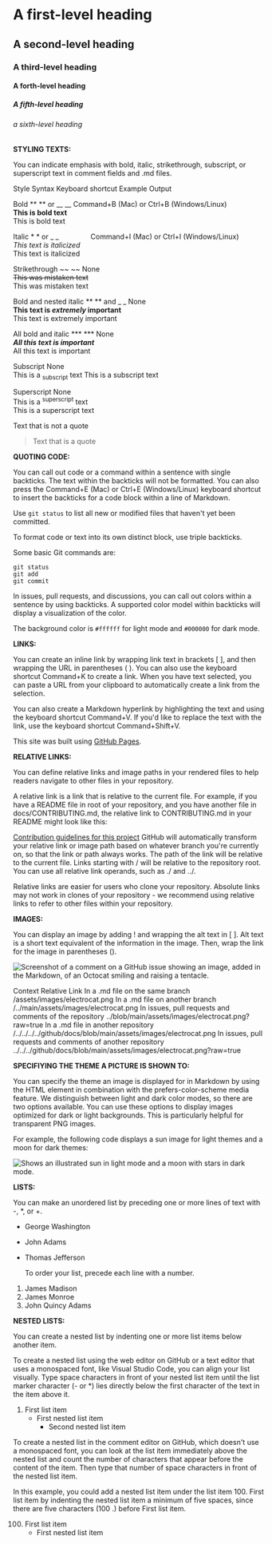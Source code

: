 # A first-level heading
## A second-level heading
### A third-level heading
#### A forth-level heading
##### A fifth-level heading
###### a sixth-level heading


**STYLING TEXTS:**

You can indicate emphasis with bold, italic, strikethrough, subscript, or superscript text in comment fields and .md files.

Style	Syntax	Keyboard shortcut	Example	Output

Bold	** ** or __ __	Command+B (Mac) or Ctrl+B (Windows/Linux)	
**This is bold text**	
This is bold text

Italic	* * or _ _     	Command+I (Mac) or Ctrl+I (Windows/Linux)	
_This text is italicized_	
This text is italicized

Strikethrough	~~ ~~	None	
~~This was mistaken text~~	
This was mistaken text

Bold and nested italic	** ** and _ _	None	
**This text is _extremely_ important**	
This text is extremely important

All bold and italic	*** ***	None	
***All this text is important***	
All this text is important

Subscript	<sub> </sub>	None	
This is a <sub>subscript</sub> text	
This is a subscript text

Superscript	<sup> </sup>	None	
This is a <sup>superscript</sup> text	
This is a superscript text


Text that is not a quote

> Text that is a quote


**QUOTING CODE:**

You can call out code or a command within a sentence with single backticks. 
The text within the backticks will not be formatted. 
You can also press the Command+E (Mac) or Ctrl+E (Windows/Linux) keyboard shortcut to insert the backticks for a code block within a line of Markdown.


Use `git status` to list all new or modified files that haven't yet been committed.


To format code or text into its own distinct block, use triple backticks.

Some basic Git commands are:
```
git status
git add
git commit
```


In issues, pull requests, and discussions, you can call out colors within a sentence by using backticks. 
A supported color model within backticks will display a visualization of the color.

The background color is `#ffffff` for light mode and `#000000` for dark mode.


**LINKS:**

You can create an inline link by wrapping link text in brackets [ ], and then wrapping the URL in parentheses ( ). 
You can also use the keyboard shortcut Command+K to create a link. 
When you have text selected, you can paste a URL from your clipboard to automatically create a link from the selection.

You can also create a Markdown hyperlink by highlighting the text and using the keyboard shortcut Command+V. 
If you'd like to replace the text with the link, use the keyboard shortcut Command+Shift+V.

This site was built using [GitHub Pages](https://pages.github.com/).


**RELATIVE LINKS:**

You can define relative links and image paths in your rendered files to help readers navigate to other files in your repository.

A relative link is a link that is relative to the current file. 
For example, if you have a README file in root of your repository, and you have another file in docs/CONTRIBUTING.md, the relative link to CONTRIBUTING.md in your README might look like this:

[Contribution guidelines for this project](docs/CONTRIBUTING.md)
GitHub will automatically transform your relative link or image path based on whatever branch you're currently on, so that the link or path always works. The path of the link will be relative to the current file. Links starting with / will be relative to the repository root. 
You can use all relative link operands, such as ./ and ../.

Relative links are easier for users who clone your repository. 
Absolute links may not work in clones of your repository - we recommend using relative links to refer to other files within your repository.



**IMAGES:**

You can display an image by adding ! and wrapping the alt text in [ ]. 
Alt text is a short text equivalent of the information in the image. 
Then, wrap the link for the image in parentheses ().

![Screenshot of a comment on a GitHub issue showing an image, added in the Markdown, of an Octocat smiling and raising a tentacle.](https://myoctocat.com/assets/images/base-octocat.svg)


Context	Relative Link
In a .md file on the same branch	/assets/images/electrocat.png
In a .md file on another branch	/../main/assets/images/electrocat.png
In issues, pull requests and comments of the repository	../blob/main/assets/images/electrocat.png?raw=true
In a .md file in another repository	/../../../../github/docs/blob/main/assets/images/electrocat.png
In issues, pull requests and comments of another repository	../../../github/docs/blob/main/assets/images/electrocat.png?raw=true


**SPECIFIYING THE THEME A PICTURE IS SHOWN TO:**

You can specify the theme an image is displayed for in Markdown by using the HTML <picture> element in combination with the prefers-color-scheme media feature. 
We distinguish between light and dark color modes, so there are two options available. 
You can use these options to display images optimized for dark or light backgrounds. This is particularly helpful for transparent PNG images.

For example, the following code displays a sun image for light themes and a moon for dark themes:

<picture>
  <source media="(prefers-color-scheme: dark)" srcset="https://user-images.githubusercontent.com/25423296/163456776-7f95b81a-f1ed-45f7-b7ab-8fa810d529fa.png">
  <source media="(prefers-color-scheme: light)" srcset="https://user-images.githubusercontent.com/25423296/163456779-a8556205-d0a5-45e2-ac17-42d089e3c3f8.png">
  <img alt="Shows an illustrated sun in light mode and a moon with stars in dark mode." src="https://user-images.githubusercontent.com/25423296/163456779-a8556205-d0a5-45e2-ac17-42d089e3c3f8.png">
</picture>


**LISTS:**

You can make an unordered list by preceding one or more lines of text with -, *, or +.

- George Washington
* John Adams
+ Thomas Jefferson


  To order your list, precede each line with a number.

1. James Madison
1. James Monroe
1. John Quincy Adams


**NESTED LISTS:**

You can create a nested list by indenting one or more list items below another item.

To create a nested list using the web editor on GitHub or a text editor that uses a monospaced font, like Visual Studio Code, you can align your list visually. 
Type space characters in front of your nested list item until the list marker character (- or *) lies directly below the first character of the text in the item above it.

1. First list item
   - First nested list item
     - Second nested list item
    

To create a nested list in the comment editor on GitHub, which doesn't use a monospaced font, you can look at the list item immediately above the nested list and count the number of characters that appear before the content of the item. Then type that number of space characters in front of the nested list item.

In this example, you could add a nested list item under the list item 100. First list item by indenting the nested list item a minimum of five spaces, since there are five characters (100 .) before First list item.

100. First list item
     - First nested list item
    

